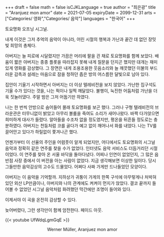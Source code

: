 +++
draft = false
math = false
isCJKLanguage = true
author = "최은광"
title = "Aranjuez mon amor"
date = 2021-07-05
expiryDate = 2099-12-31
arts = ["Categories/ 영화","Categories/ 음악"]
languages = "한국어"
+++

토요명화 오프닝 시그널.  
  
내게 이것은 그저 추억의 음악이 아니라, 어린 시절의 행복과 가난과 끝간 데 없던 장밋빛 희망의 총체다.  
  
아버지는 늘 피로에 시달렸지만 가끔은 머리에 팔을 괸 채로 토요명화를 함께 보았다. 배움이 짧은 아버지는 종종 플롯을 따라잡지 못해 내게 질문을 던지곤 했지만 대개는 재미있게 영화를 감상했다. 그 장면은 내게 조용조용한 웃음소리와 늘 깨끗했던 이불의 부드러운 감촉과 설레는 마음으로 잠을 청하던 좁은 방의 어스름한 달빛으로 남아 있다.  
  
집안이 기울기 시작하면서 아버지는 더 이상 텔레비전을 보지 않았다. 가난한 집구석도 기울 수가 있다는 것을, 나는 퍽이나 일찍 깨달았다. 불행이, 눅진한 어둠처럼 가난을 더욱 짓눌러댔다. 주말 밤은 그저 어둡기만 하였다. 

나는 한 번씩 안방으로 숨어들어 몰래 토요명화를 보곤 했다. 그러나 구형 텔레비전의 브라운관은 터무니없이 밝았고 아무리 볼륨을 죽여도 소리가 새어나왔다. 바짝 다가앉으면 희미하게 대사가 들렸다. 알아들을 수조차 없을 정도였지만, 평온을 뒤흔들 정도로는 충분하였다. 아버지는 천둥처럼 코를 골다가 예고 없이 깨어나서 화를 내었다. 나는 TV를 끌어안고 있다가 하릴없이 쫓겨나곤 했다.  
  
언젠가부터 이 선율의 주인을 어렴풋이 알게 되었지만, 어디에서도 토요명화의 시그널 음악과 정확히 같은 연주를 찾을 수가 없었다. 인터넷도 음악 서비스도 더듬거리던 시절이었다. 이 연주를 찾아 온 서울 바닥을 돌아다녔다. 어찌나 인연이 없었던지, 그 많은 음반점 사장 중에서 이 버전을 아는 사람이 없었다. 지금 생각해보면 이상한 일이다. 당시 그들만한 음악감상의 고수도 드물었다. 어쩌다 사짜 가게만 드나들었던 모양이다.  
  
아버지는 이 음악을 기억할까. 지하상가 귀퉁이 가게의 한쪽 구석에 아무렇게나 처박혀 있던 외산 LP만큼이나, 아버지와 나의 관계에도 켜켜이 먼지가 앉았다. 결코 끝까지 들어볼 수 없었던 시그널 음악처럼 화려했던 막간에만 조명이 들어와 있다.  
  
이제서야 이 곡을 온전히 감상할 수 있다. 

늦어버렸다, 그런 생각만이 함께 암전한다. 페이드 아웃.  
  
{{< youtube UfWdqLgmGqE >}}

<center>Werner Müller, Aranjuez mon amor</center>